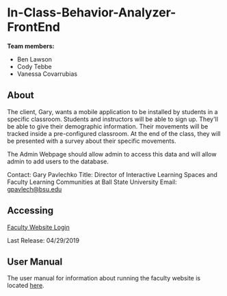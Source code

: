 # In-Class-Behavior-Analyzer-FrontEnd

**Team members:**
  
  * Ben Lawson
  * Cody Tebbe
  * Vanessa Covarrubias

## About

The client, Gary, wants a mobile application to be installed by students in a specific classroom. Students and instructors will be able to sign up. They'll be able to give their demographic information. Their movements will be tracked inside a pre-configured classroom. At the end of the class, they will be presented with a survey about their specific movements. 

The Admin Webpage should allow admin to access this data and will allow admin to add users to the database.

Contact: Gary Pavlechko
Title: Director of Interactive Learning Spaces and Faculty Learning Communities at Ball State University
Email: gpavlech@bsu.edu

## Accessing
[Faculty Website Login](http://icba.us-east-2.elasticbeanstalk.com/accounts/login/?next=/faculty/)

Last Release: 04/29/2019

## User Manual
The user manual for information about running the faculty website is located [here](https://github.com/Tebbee/In-Class-Behavior-Analyzer-FrontEnd/blob/master/Faculty%20Site%20User%20Manual.md).

